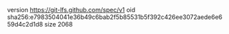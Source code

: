 version https://git-lfs.github.com/spec/v1
oid sha256:e7983504041e36b49c6bab2f5b85531b5f392c426ee3072aede6e659d4c2d1d8
size 2068
